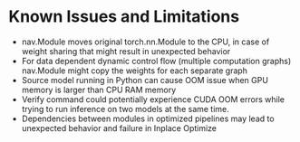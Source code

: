 <!--
Copyright (c) 2021-2023, NVIDIA CORPORATION. All rights reserved.

Licensed under the Apache License, Version 2.0 (the "License");
you may not use this file except in compliance with the License.
You may obtain a copy of the License at

    http://www.apache.org/licenses/LICENSE-2.0

Unless required by applicable law or agreed to in writing, software
distributed under the License is distributed on an "AS IS" BASIS,
WITHOUT WARRANTIES OR CONDITIONS OF ANY KIND, either express or implied.
See the License for the specific language governing permissions and
limitations under the License.
-->
# Known Issues and Limitations

- nav.Module moves original torch.nn.Module to the CPU, in case of weight sharing that might result in unexpected behavior
- For data dependent dynamic control flow (multiple computation graphs) nav.Module might copy the weights for each separate graph
- Source model running in Python can cause OOM issue when GPU memory is larger than CPU RAM memory
- Verify command could potentially experience CUDA OOM errors while trying to run inference on two models at the same time.
- Dependencies between modules in optimized pipelines may lead to unexpected behavior and failure in Inplace Optimize
